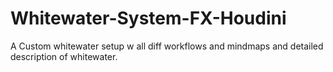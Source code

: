 # Whitewater-System-FX-Houdini
A Custom whitewater setup w all diff workflows and mindmaps and detailed description of whitewater.
